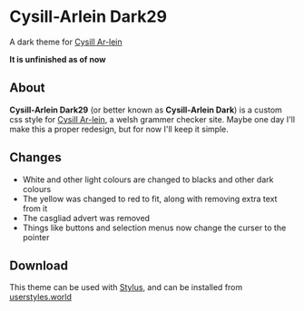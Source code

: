 # Cysill-Arlein Dark29
A dark theme for [Cysill Ar-lein](https://www.cysgliad.com/cysill/arlein/)

**It is unfinished as of now**

## About
**Cysill-Arlein Dark29** (or better known as **Cysill-Arlein Dark**) is a custom css style for [Cysill Ar-lein](https://www.cysgliad.com/cysill/arlein/), a welsh grammer checker site. Maybe one day I'll make this a proper redesign, but for now I'll keep it simple. 

## Changes
- White and other light colours are changed to blacks and other dark colours
- The yellow was changed to red to fit, along with removing extra text from it
- The casgliad advert was removed
- Things like buttons and selection menus now change the curser to the pointer

## Download
This theme can be used with [Stylus](https://github.com/openstyles/stylus), and can be installed from [userstyles.world](https://userstyles.world)
